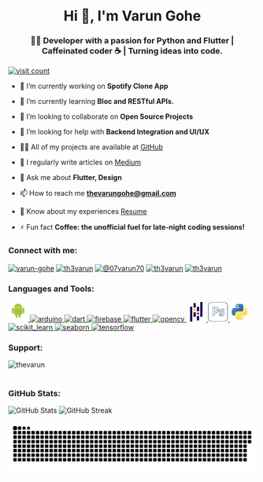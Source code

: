 <h1 align="center">Hi 👋, I'm Varun Gohe</h1>
<h3 align="center">👨‍💻 Developer with a passion for Python and Flutter | Caffeinated coder ☕ | Turning ideas into code.</h3>

<p align="left">
  <a href="https://visitcount.itsvg.in">
    <img src="https://visitcount.itsvg.in/api?id=th3varun&icon=0&color=6" alt="visit count"/>
  </a>
</p>

- 🔭 I’m currently working on **Spotify Clone App**

- 🌱 I’m currently learning **Bloc and RESTful APIs.**

- 👯 I’m looking to collaborate on **Open Source Projects**

- 🤝 I’m looking for help with **Backend Integration and UI/UX**

- 👨‍💻 All of my projects are available at [GitHub](https://github.com/th3varun)

- 📝 I regularly write articles on [Medium](https://medium.com/@07varun70)

- 💬 Ask me about **Flutter, Design**

- 📫 How to reach me **thevarungohe@gmail.com**

- 📄 Know about my experiences [Resume](https://drive.google.com/file/d/1-E0hHbA42Rr4QzVUso3CzDZ3RoISlzim/view?usp=sharing)

- ⚡ Fun fact **Coffee: the unofficial fuel for late-night coding sessions!**

<h3 align="left">Connect with me:</h3>
<p align="left">
<a href="https://linkedin.com/in/varun-gohe" target="blank"><img align="center" src="https://raw.githubusercontent.com/rahuldkjain/github-profile-readme-generator/master/src/images/icons/Social/linked-in-alt.svg" alt="varun-gohe" height="30" width="40" /></a>
<a href="https://instagram.com/th3varun" target="blank"><img align="center" src="https://raw.githubusercontent.com/rahuldkjain/github-profile-readme-generator/master/src/images/icons/Social/instagram.svg" alt="th3varun" height="30" width="40" /></a>
<a href="https://medium.com/@07varun70" target="blank"><img align="center" src="https://raw.githubusercontent.com/rahuldkjain/github-profile-readme-generator/master/src/images/icons/Social/medium.svg" alt="@07varun70" height="30" width="40" /></a>
<a href="https://www.hackerrank.com/th3varun" target="blank"><img align="center" src="https://raw.githubusercontent.com/rahuldkjain/github-profile-readme-generator/master/src/images/icons/Social/hackerrank.svg" alt="th3varun" height="30" width="40" /></a>
<a href="https://www.leetcode.com/th3varun" target="blank"><img align="center" src="https://raw.githubusercontent.com/rahuldkjain/github-profile-readme-generator/master/src/images/icons/Social/leet-code.svg" alt="th3varun" height="30" width="40" /></a>
</p>

<h3 align="left">Languages and Tools:</h3>
<p align="left"> <a href="https://developer.android.com" target="_blank" rel="noreferrer"> <img src="https://raw.githubusercontent.com/devicons/devicon/master/icons/android/android-original-wordmark.svg" alt="android" width="40" height="40"/> </a> <a href="https://www.arduino.cc/" target="_blank" rel="noreferrer"> <img src="https://cdn.worldvectorlogo.com/logos/arduino-1.svg" alt="arduino" width="40" height="40"/> </a> <a href="https://dart.dev" target="_blank" rel="noreferrer"> <img src="https://www.vectorlogo.zone/logos/dartlang/dartlang-icon.svg" alt="dart" width="40" height="40"/> </a> <a href="https://firebase.google.com/" target="_blank" rel="noreferrer"> <img src="https://www.vectorlogo.zone/logos/firebase/firebase-icon.svg" alt="firebase" width="40" height="40"/> </a> <a href="https://flutter.dev" target="_blank" rel="noreferrer"> <img src="https://www.vectorlogo.zone/logos/flutterio/flutterio-icon.svg" alt="flutter" width="40" height="40"/> </a> <a href="https://opencv.org/" target="_blank" rel="noreferrer"> <img src="https://www.vectorlogo.zone/logos/opencv/opencv-icon.svg" alt="opencv" width="40" height="40"/> </a> <a href="https://pandas.pydata.org/" target="_blank" rel="noreferrer"> <img src="https://raw.githubusercontent.com/devicons/devicon/2ae2a900d2f041da66e950e4d48052658d850630/icons/pandas/pandas-original.svg" alt="pandas" width="40" height="40"/> </a> <a href="https://www.photoshop.com/en" target="_blank" rel="noreferrer"> <img src="https://raw.githubusercontent.com/devicons/devicon/master/icons/photoshop/photoshop-line.svg" alt="photoshop" width="40" height="40"/> </a> <a href="https://www.python.org" target="_blank" rel="noreferrer"> <img src="https://raw.githubusercontent.com/devicons/devicon/master/icons/python/python-original.svg" alt="python" width="40" height="40"/> </a> <a href="https://scikit-learn.org/" target="_blank" rel="noreferrer"> <img src="https://upload.wikimedia.org/wikipedia/commons/0/05/Scikit_learn_logo_small.svg" alt="scikit_learn" width="40" height="40"/> </a> <a href="https://seaborn.pydata.org/" target="_blank" rel="noreferrer"> <img src="https://seaborn.pydata.org/_images/logo-mark-lightbg.svg" alt="seaborn" width="40" height="40"/> </a> <a href="https://www.tensorflow.org" target="_blank" rel="noreferrer"> <img src="https://www.vectorlogo.zone/logos/tensorflow/tensorflow-icon.svg" alt="tensorflow" width="40" height="40"/> </a> </p>

<h3 align="left">Support:</h3>
<p><a href="https://www.buymeacoffee.com/thevarun"> <img align="left" src="https://cdn.buymeacoffee.com/buttons/v2/default-yellow.png" height="50" width="210" alt="thevarun" /></a></p><br><br>
<h3 align="left">GitHub Stats:</h3>
<p align="left">
  <img src="https://github-readme-stats.vercel.app/api?username=th3varun&theme=gotham&hide_border=false&include_all_commits=false&count_private=false" alt="GitHub Stats" width="410"/>
  <img src="https://github-readme-streak-stats.herokuapp.com/?user=th3varun&theme=gotham&hide_border=false" alt="GitHub Streak" width="450"/>
</p>
<p align="left">
 <img width="880" src="assets/github-snake.svg" alt="snake"/>
</p>
